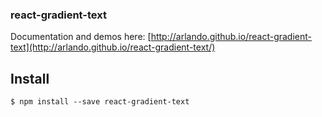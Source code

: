 ### react-gradient-text

Documentation and demos here: [http://arlando.github.io/react-gradient-text](http://arlando.github.io/react-gradient-text/)

## Install

`$ npm install --save react-gradient-text`